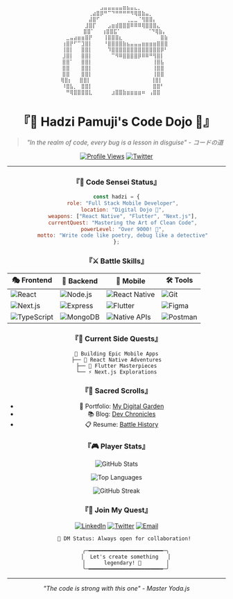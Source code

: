 <div align="center">
  
```
⠀⠀⠀⠀⠀⠀⠀⠀⠀⠀⠀⣠⣤⣤⣤⣤⣤⣶⣦⣤⣄⡀⠀⠀⠀⠀⠀⠀⠀⠀ 
⠀⠀⠀⠀⠀⠀⠀⠀⢀⣴⣿⡿⠛⠉⠙⠛⠛⠛⠛⠻⢿⣿⣷⣤⡀⠀⠀⠀⠀⠀ 
⠀⠀⠀⠀⠀⠀⠀⠀⣼⣿⠋⠀⠀⠀⠀⠀⠀⠀⢀⣀⣀⠈⢻⣿⣿⡄⠀⠀⠀⠀ 
⠀⠀⠀⠀⠀⠀⠀⣸⣿⡏⠀⠀⠀⣠⣶⣾⣿⣿⣿⠿⠿⠿⢿⣿⣿⣿⣄⠀⠀⠀ 
⠀⠀⠀⠀⠀⠀⠀⣿⣿⠁⠀⠀⢰⣿⣿⣯⠁⠀⠀⠀⠀⠀⠀⠀⠈⠙⢿⣷⡄⠀  
⠀⠀⣀⣤⣴⣶⣶⣿⡟⠀⠀⠀⢸⣿⣿⣿⣆⠀⠀⠀⠀⠀⠀⠀⠀⠀⠀⣿⣷⠀ 
⠀⢰⣿⡟⠋⠉⣹⣿⡇⠀⠀⠀⠘⣿⣿⣿⣿⣷⣦⣤⣤⣤⣶⣶⣶⣶⣿⣿⣿⠀ 
⠀⢸⣿⡇⠀⠀⣿⣿⡇⠀⠀⠀⠀⠹⣿⣿⣿⣿⣿⣿⣿⣿⣿⣿⣿⣿⣿⡿⠃⠀ 
⠀⣸⣿⡇⠀⠀⣿⣿⡇⠀⠀⠀⠀⠀⠉⠻⠿⣿⣿⣿⣿⡿⠿⠿⠛⢻⣿⡇⠀⠀ 
⠀⣿⣿⠁⠀⠀⣿⣿⡇⠀⠀⠀⠀⠀⠀⠀⠀⠀⠀⠀⠀⠀⠀⠀⠀⢸⣿⣧⠀⠀ 
⠀⣿⣿⠀⠀⠀⣿⣿⡇⠀⠀⠀⠀⠀⠀⠀⠀⠀⠀⠀⠀⠀⠀⠀⠀⢸⣿⣿⠀⠀ 
⠀⣿⣿⠀⠀⠀⣿⣿⡇⠀⠀⠀⠀⠀⠀⠀⠀⠀⠀⠀⠀⠀⠀⠀⠀⢸⣿⣿⠀⠀ 
⠀⢿⣿⡆⠀⠀⣿⣿⡇⠀⠀⠀⠀⠀⠀⠀⠀⠀⠀⠀⠀⠀⠀⠀⠀⢸⣿⡇⠀⠀  
⠀⠸⣿⣧⡀⠀⣿⣿⡇⠀⠀⠀⠀⠀⠀⠀⠀⠀⠀⠀⠀⠀⠀⠀⠀⣿⣿⠃⠀⠀ 
⠀⠀⠛⢿⣿⣿⣿⣿⣇⠀⠀⠀⠀⠀⣰⣿⣿⣷⣶⣶⣶⣶⠶⠀⢠⣿⣿⠀⠀⠀ 
```

# 『🌸 Hadzi Pamuji's Code Dojo 🌸』

> *"In the realm of code, every bug is a lesson in disguise" - コードの道*

[![Profile Views](https://komarev.com/ghpvc/?username=hadzzz&label=Visitors&color=ff69b4&style=flat)](https://github.com/hadzzz)
[![Twitter](https://img.shields.io/twitter/follow/hadzzy3?style=flat&logo=twitter&color=ff69b4)](https://twitter.com/hadzzy3)

---

### 『🎌 Code Sensei Status』

```js
const hadzi = {
    role: "Full Stack Mobile Developer",
    location: "Digital Dojo 🏯",
    weapons: ["React Native", "Flutter", "Next.js"],
    currentQuest: "Mastering the Art of Clean Code",
    powerLevel: "Over 9000! 💪",
    motto: "Write code like poetry, debug like a detective"
};
```

### 『⚔️ Battle Skills』

<div align="center">

| 🎭 Frontend | 🏰 Backend | 📱 Mobile | 🛠️ Tools |
|------------|------------|-----------|----------|
| ![React](https://img.shields.io/badge/React-61DAFB?style=for-the-badge&logo=react&logoColor=black) | ![Node.js](https://img.shields.io/badge/Node.js-339933?style=for-the-badge&logo=node.js&logoColor=white) | ![React Native](https://img.shields.io/badge/React_Native-61DAFB?style=for-the-badge&logo=react&logoColor=black) | ![Git](https://img.shields.io/badge/Git-F05032?style=for-the-badge&logo=git&logoColor=white) |
| ![Next.js](https://img.shields.io/badge/Next.js-000000?style=for-the-badge&logo=next.js&logoColor=white) | ![Express](https://img.shields.io/badge/Express-000000?style=for-the-badge&logo=express&logoColor=white) | ![Flutter](https://img.shields.io/badge/Flutter-02569B?style=for-the-badge&logo=flutter&logoColor=white) | ![Figma](https://img.shields.io/badge/Figma-F24E1E?style=for-the-badge&logo=figma&logoColor=white) |
| ![TypeScript](https://img.shields.io/badge/TypeScript-3178C6?style=for-the-badge&logo=typescript&logoColor=white) | ![MongoDB](https://img.shields.io/badge/MongoDB-47A248?style=for-the-badge&logo=mongodb&logoColor=white) | ![Native APIs](https://img.shields.io/badge/Native_APIs-3DDC84?style=for-the-badge&logo=android&logoColor=white) | ![Postman](https://img.shields.io/badge/Postman-FF6C37?style=for-the-badge&logo=postman&logoColor=white) |

</div>

### 『🎯 Current Side Quests』

```ascii
📱 Building Epic Mobile Apps
├── 🚀 React Native Adventures
├── 🎨 Flutter Masterpieces
└── ⚡ Next.js Explorations
```

### 『📜 Sacred Scrolls』

- 🎨 Portfolio: [My Digital Garden](https://portofolio-three-liard.vercel.app/)
- 📚 Blog: [Dev Chronicles](https://portofolio-three-liard.vercel.app/blog)
- 📋 Resume: [Battle History](https://portofolio-three-liard.vercel.app/resume)

### 『🎮 Player Stats』

<div align="center">

![GitHub Stats](https://github-readme-stats.vercel.app/api?username=hadzzz&show_icons=true&theme=tokyonight&border_color=ff69b4)

![Top Languages](https://github-readme-stats.vercel.app/api/top-langs/?username=hadzzz&layout=compact&theme=tokyonight&border_color=ff69b4)

![GitHub Streak](https://github-readme-streak-stats.herokuapp.com/?user=hadzzz&theme=tokyonight&border=ff69b4)

</div>

### 『🌟 Join My Quest』

<div align="center">
  
[![LinkedIn](https://img.shields.io/badge/LinkedIn-Join_My_Network-ff69b4?style=for-the-badge&logo=linkedin)](https://linkedin.com/in/hadzi-pamuji)
[![Twitter](https://img.shields.io/badge/Twitter-Follow_My_Journey-ff69b4?style=for-the-badge&logo=twitter)](https://twitter.com/hadzzy3)
[![Email](https://img.shields.io/badge/Email-Send_a_Message-ff69b4?style=for-the-badge&logo=gmail)](mailto:hadzipamuji5@gmail.com)

```ascii
     📮 DM Status: Always open for collaboration!
    
      ╭─━━━━━━━━━━━━━━━━━━━━━━━━─╮
      │  Let's create something   │
      │      legendary! 🌟        │
      ╰─━━━━━━━━━━━━━━━━━━━━━━━━─╯
```
</div>

---

<div align="center">
  
*"The code is strong with this one" - Master Yoda.js*

</div>
